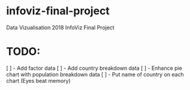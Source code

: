 # infoviz-final-project
Data Vizualisation 2018 InfoViz Final Project

# TODO:
[ ] - Add factor data
[ ] - Add country breakdown data
[ ] - Enhance pie chart with population breakdown data
[ ] - Put name of country on each chart (Eyes beat memory)